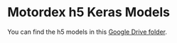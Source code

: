 # Motordex h5 Keras Models
You can find the h5 models in this [Google Drive folder](https://drive.google.com/open?id=0B-LdLn5YkfNUbW9mRFRXdWRhQVU).
